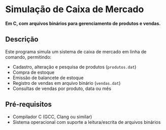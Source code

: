 # Simulação de Caixa de Mercado

**Em C, com arquivos binários para gerenciamento de produtos e vendas.**

## Descrição  
Este programa simula um sistema de caixa de mercado em linha de comando, permitindo:  
- Cadastro, alteração e pesquisa de produtos (`produtos.dat`)  
- Compra de estoque  
- Emissão de balancete de estoque  
- Registro de vendas em arquivo binário (`vendas.dat`)  
- Consultas de vendas por produto, data ou mês  

## Pré-requisitos  
- Compilador C (GCC, Clang ou similar)  
- Sistema operacional com suporte a leitura/escrita de arquivos binários  

